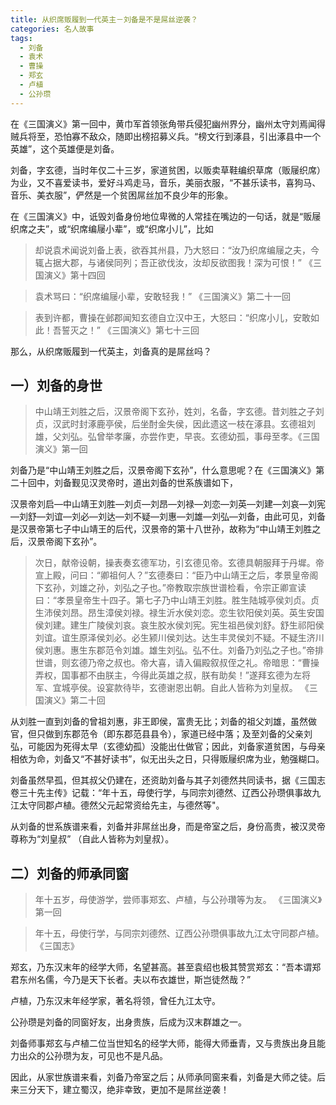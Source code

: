 ```yaml
---
title: 从织席贩履到一代英主－刘备是不是屌丝逆袭？
categories: 名人故事
tags: 
  - 刘备
  - 袁术
  - 曹操
  - 郑玄
  - 卢植
  - 公孙瓒
---
```



在《三国演义》第一回中，黄巾军首领张角带兵侵犯幽州界分，幽州太守刘焉闻得贼兵将至，恐怕寡不敌众，随即出榜招募义兵。“榜文行到涿县，引出涿县中一个英雄”，这个英雄便是刘备。

刘备，字玄德，当时年仅二十三岁，家道贫困，以贩卖草鞋编织草席（贩屦织席）为业，又不喜爱读书，爱好斗鸡走马，音乐，美丽衣服，“不甚乐读书，喜狗马、音乐、美衣服”，俨然是一个贫困屌丝加不良少年的形象。

在《三国演义》中，诋毁刘备身份地位卑微的人常挂在嘴边的一句话，就是“贩屦织席之夫”，或“织席编屦小辈”，或“织席小儿”，比如

> 却说袁术闻说刘备上表，欲吞其州县，乃大怒曰：“汝乃织席编屦之夫，今辄占据大郡，与诸侯同列；吾正欲伐汝，汝却反欲图我！深为可恨！” 《三国演义》第十四回

> 袁术骂曰：“织席编屦小辈，安敢轻我！”  《三国演义》第二十一回

> 表到许都，曹操在邺郡闻知玄德自立汉中王，大怒曰：“织席小儿，安敢如此！吾誓灭之！”  《三国演义》第七十三回

那么，从织席贩履到一代英主，刘备真的是屌丝吗？

## 一）刘备的身世

> 中山靖王刘胜之后，汉景帝阁下玄孙，姓刘，名备，字玄德。昔刘胜之子刘贞，汉武时封涿鹿亭侯，后坐酎金失侯，因此遗这一枝在涿县。玄德祖刘雄，父刘弘。弘曾举孝廉，亦尝作吏，早丧。玄德幼孤，事母至孝。《三国演义》第一回

刘备乃是“中山靖王刘胜之后，汉景帝阁下玄孙”，什么意思呢？在《三国演义》第二十回中，刘备觐见汉灵帝时，道出刘备的世系族谱如下，

汉景帝刘启—中山靖王刘胜—刘贞—刘昂—刘禄—刘恋—刘英—刘建—刘哀—刘宪—刘舒—刘谊—刘必—刘达—刘不疑—刘惠—刘雄—刘弘—刘备，由此可见，刘备是汉景帝第七子中山靖王的后代，汉景帝的第十八世孙，故称为“中山靖王刘胜之后，汉景帝阁下玄孙”。

> 次日，献帝设朝，操表奏玄德军功，引玄德见帝。玄德具朝服拜于丹墀。帝宣上殿，问曰：“卿祖何人？”玄德奏曰：“臣乃中山靖王之后，孝景皇帝阁下玄孙，刘雄之孙，刘弘之子也。”帝教取宗族世谱检看，令宗正卿宣读曰：“孝景皇帝生十四子。第七子乃中山靖王刘胜。胜生陆城亭侯刘贞。贞生沛侯刘昂。昂生漳侯刘禄。禄生沂水侯刘恋。恋生钦阳侯刘英。英生安国侯刘建。建生广陵侯刘哀。哀生胶水侯刘宪。宪生祖邑侯刘舒。舒生祁阳侯刘谊。谊生原泽侯刘必。必生颍川侯刘达。达生丰灵侯刘不疑。不疑生济川侯刘惠。惠生东郡范令刘雄。雄生刘弘。弘不仕。刘备乃刘弘之子也。”帝排世谱，则玄德乃帝之叔也。帝大喜，请入偏殿叙叔侄之礼。帝暗思：“曹操弄权，国事都不由朕主，今得此英雄之叔，朕有助矣！”遂拜玄德为左将军、宜城亭侯。设宴款待毕，玄德谢恩出朝。自此人皆称为刘皇叔。 《三国演义》第二十回

从刘胜一直到刘备的曾祖刘惠，非王即侯，富贵无比；刘备的祖父刘雄，虽然做官，但只做到东郡范令（即东郡范县县令），家道已经中落；及至刘备的父亲刘弘，可能因为死得太早（玄德幼孤）没能出仕做官；因此，刘备家道贫困，与母亲相依为命，刘备又“不甚好读书”，似无出头之日，只得贩屦织席为业，勉强糊口。

刘备虽然早孤，但其叔父仍建在，还资助刘备与其子刘德然共同读书，据《三国志 卷三十先主传》记载：“年十五，母使行学，与同宗刘德然、辽西公孙瓒俱事故九江太守同郡卢植。德然父元起常资给先主，与德然等"。

从刘备的世系族谱来看，刘备并非屌丝出身，而是帝室之后，身份高贵，被汉灵帝尊称为“刘皇叔” （自此人皆称为刘皇叔）。

## 二）刘备的师承同窗

> 年十五岁，母使游学，尝师事郑玄、卢植，与公孙瓚等为友。 《三国演义》第一回

> 年十五，母使行学，与同宗刘德然、辽西公孙瓒俱事故九江太守同郡卢植。 《三国志》

郑玄，乃东汉末年的经学大师，名望甚高。甚至袁绍也极其赞赏郑玄：“吾本谓郑君东州名儒，今乃是天下长者。夫以布衣雄世，斯岂徒然哉？”

卢植，乃东汉末年经学家，著名将领，曾任九江太守。

公孙瓒是刘备的同窗好友，出身贵族，后成为汉末群雄之一。

刘备师事郑玄与卢植二位当世知名的经学大师，能得大师垂青，又与贵族出身且能力出众的公孙瓒为友，可见也不是凡品。



因此，从家世族谱来看，刘备乃帝室之后；从师承同窗来看，刘备是大师之徒。后来三分天下，建立蜀汉，绝非幸致，更加不是屌丝逆袭！
